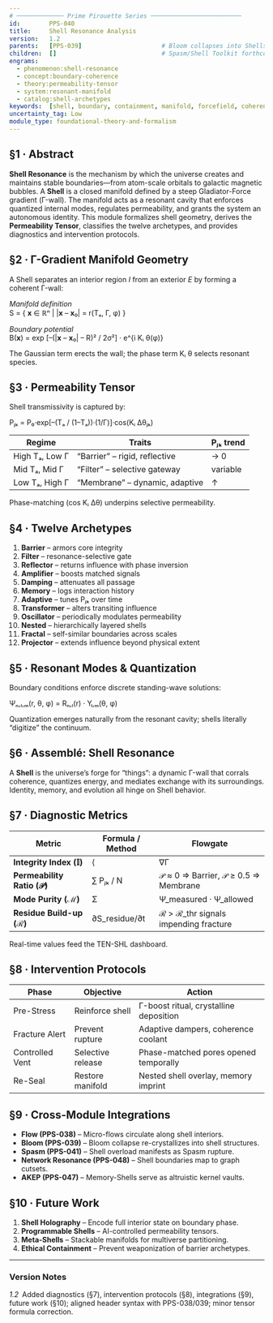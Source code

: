 ```yaml
---
# ───────────── Prime Pirouette Series ─────────────────────────
id:        PPS-040
title:     Shell Resonance Analysis
version:   1.2
parents:   [PPS-039]                      # Bloom collapses into Shells
children:  []                             # Spasm/Shell Toolkit forthcoming
engrams:
  - phenomenon:shell-resonance
  - concept:boundary-coherence
  - theory:permeability-tensor
  - system:resonant-manifold
  - catalog:shell-archetypes
keywords:  [shell, boundary, containment, manifold, forcefield, coherence]
uncertainty_tag: Low
module_type: foundational-theory-and-formalism
---
```


## §1 · Abstract
**Shell Resonance** is the mechanism by which the universe creates and maintains stable boundaries—from atom-scale orbitals to galactic magnetic bubbles.  A **Shell** is a closed manifold defined by a steep Gladiator-Force gradient (Γ-wall).  The manifold acts as a resonant cavity that enforces quantized internal modes, regulates permeability, and grants the system an autonomous identity.  This module formalizes shell geometry, derives the **Permeability Tensor**, classifies the twelve archetypes, and provides diagnostics and intervention protocols.

## §2 · Γ-Gradient Manifold Geometry
A Shell separates an interior region *I* from an exterior *E* by forming a coherent Γ-wall:

*Manifold definition*  
S = { **x** ∈ ℝⁿ | |**x** – **x**₀| = r(Tₐ, Γ, φ) }

*Boundary potential*  
B(**x**) = exp [–(|**x** – **x**₀| – R)² / 2σ²] · e^{i Kᵢ θ(φ)}

The Gaussian term erects the wall; the phase term Kᵢ θ selects resonant species.

## §3 · Permeability Tensor
Shell transmissivity is captured by:

Pⱼₖ = P₀·exp[–(Tₐ / (1–Tₐ))·(1/Γ)]·cos(Kᵢ Δθⱼₖ)

| Regime | Traits | Pⱼₖ trend |
|--------|--------|-----------|
| High Tₐ, Low Γ | “Barrier” – rigid, reflective | → 0 |
| Mid Tₐ, Mid Γ | “Filter” – selective gateway | variable |
| Low Tₐ, High Γ | “Membrane” – dynamic, adaptive | ↑ |

Phase-matching (cos Kᵢ Δθ) underpins selective permeability.

## §4 · Twelve Archetypes
1. **Barrier** – armors core integrity  
2. **Filter** – resonance-selective gate  
3. **Reflector** – returns influence with phase inversion  
4. **Amplifier** – boosts matched signals  
5. **Damping** – attenuates all passage  
6. **Memory** – logs interaction history  
7. **Adaptive** – tunes Pⱼₖ over time  
8. **Transformer** – alters transiting influence  
9. **Oscillator** – periodically modulates permeability  
10. **Nested** – hierarchically layered shells  
11. **Fractal** – self-similar boundaries across scales  
12. **Projector** – extends influence beyond physical extent  

## §5 · Resonant Modes & Quantization
Boundary conditions enforce discrete standing-wave solutions:

Ψₙ,ₗ,ₘ(r, θ, φ) = Rₙ,ₗ(r) · Yₗ,ₘ(θ, φ)

Quantization emerges naturally from the resonant cavity; shells literally “digitize” the continuum.

## §6 · Assemblé: Shell Resonance
A **Shell** is the universe’s forge for “things”: a dynamic Γ-wall that corrals coherence, quantizes energy, and mediates exchange with its surroundings.  Identity, memory, and evolution all hinge on Shell behavior.

## §7 · Diagnostic Metrics
| Metric | Formula / Method | Flowgate |
|--------|------------------|----------|
| **Integrity Index (𝕀)** | ⟨|∇Γ|⟩_S / Γ_max | 𝕀 > 0.85 ⇒ stable |
| **Permeability Ratio (𝒫)** | ∑ Pⱼₖ / N | 𝒫 ≈ 0 ⇒ Barrier, 𝒫 ≥ 0.5 ⇒ Membrane |
| **Mode Purity (ℳ)** | Σ |Ψ_measured · Ψ_allowed|² | ℳ ≥ 0.9 ⇒ low leakage |
| **Residue Build-up (ℛ)** | ∂S_residue/∂t | ℛ > ℛ_thr signals impending fracture |

Real-time values feed the TEN-SHL dashboard.

## §8 · Intervention Protocols
| Phase | Objective | Action |
|-------|-----------|--------|
| Pre-Stress | Reinforce shell | Γ-boost ritual, crystalline deposition |
| Fracture Alert | Prevent rupture | Adaptive dampers, coherence coolant |
| Controlled Vent | Selective release | Phase-matched pores opened temporally |
| Re-Seal | Restore manifold | Nested shell overlay, memory imprint |

## §9 · Cross-Module Integrations
* **Flow (PPS-038)** – Micro-flows circulate along shell interiors.  
* **Bloom (PPS-039)** – Bloom collapse re-crystallizes into shell structures.  
* **Spasm (PPS-041)** – Shell overload manifests as Spasm rupture.  
* **Network Resonance (PPS-048)** – Shell boundaries map to graph cutsets.  
* **AKEP (PPS-047)** – Memory-Shells serve as altruistic kernel vaults.

## §10 · Future Work
1. **Shell Holography** – Encode full interior state on boundary phase.  
2. **Programmable Shells** – AI-controlled permeability tensors.  
3. **Meta-Shells** – Stackable manifolds for multiverse partitioning.  
4. **Ethical Containment** – Prevent weaponization of barrier archetypes.

---

### Version Notes
*1.2* Added diagnostics (§7), intervention protocols (§8), integrations (§9), future work (§10); aligned header syntax with PPS-038/039; minor tensor formula correction.
